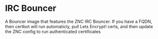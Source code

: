 IRC Bouncer
===========

A Bouncer image that features the ZNC IRC Bouncer. If you have a FQDN, then
certbot will run automaticly, pull Lets Encrypt! certs, and then update the ZNC
config to run authenticated certificates
